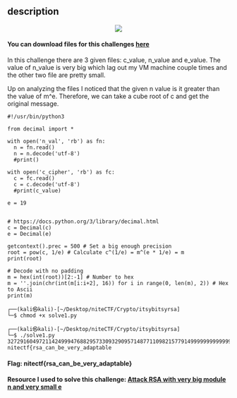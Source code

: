
## description

<p align="center">
  <img src="https://user-images.githubusercontent.com/106710730/209480410-c2316a90-68da-40e5-ad3a-75214895a08a.png">
</p>

#### You can download files for this challenges [here](https://github.com/vtran0314/niteCTF2022-Write-Up/tree/main/crypto)

In this challenge there are 3 given files: c_value, n_value and e_value.
The value of n_value is very big which lag out my VM machine couple times and the other two file are pretty small.

Up on analyzing the files I noticed that the given n value is it greater than the value of m^e. Therefore, we can take a cube root of c and get the original message.


```
#!/usr/bin/python3

from decimal import *

with open('n_val', 'rb') as fn:
  n = fn.read()
  n = n.decode('utf-8')
  #print()

with open('c_cipher', 'rb') as fc:
  c = fc.read()
  c = c.decode('utf-8')
  #print(c_value)
  
e = 19


# https://docs.python.org/3/library/decimal.html
c = Decimal(c)
e = Decimal(e)

getcontext().prec = 500 # Set a big enough precision
root = pow(c, 1/e) # Calculate c^(1/e) = m^(e * 1/e) = m
print(root)

# Decode with no padding
m = hex(int(root))[2:-1] # Number to hex
m = ''.join(chr(int(m[i:i+2], 16)) for i in range(0, len(m), 2)) # Hex to Ascii
print(m)

```


```
┌──(kali㉿kali)-[~/Desktop/niteCTF/Crypto/itsybitsyrsa]
└─$ chmod +x solve1.py 
                                                           
┌──(kali㉿kali)-[~/Desktop/niteCTF/Crypto/itsybitsyrsa]
└─$ ./solve1.py 
32729160497211424999476882957330932909571487711098215779149999999999999999999999999999999999999999999999999999999999999999999999999999999999999999999999999999999999999999999999999999999999999999999999999999999999999999999999999999999999
nitectf{rsa_can_be_very_adaptable
```

#### Flag: nitectf{rsa_can_be_very_adaptable}

#### Resource I used to solve this challenge: [Attack RSA with very big module n and very small e](https://user-images.githubusercontent.com/106710730/209481119-7f584fc6-bbc7-443f-b735-48c5bb207a23.png)

